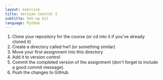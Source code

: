 ```yaml
---
layout: exercise
title: Version Control 1
subtitle: Set-up Git
language: Python
---
```


1. Clone your repository for the course (or cd into it if you've already cloned
   it)
2. Create a directory called hw1 (or something similar)
3. Move your first assignment into this directory
4. Add it to version control
5. Commit the completed version of the assignment (don't forget to include a
   good commit message).
6. Push the changes to GitHub

